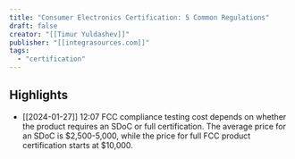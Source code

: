 ```yaml
---
title: "Consumer Electronics Certification: 5 Common Regulations"
draft: false
creator: "[[Timur Yuldashev]]"
publisher: "[[integrasources.com]]"
tags:
  - "certification"
---
```



## Highlights
* [[2024-01-27]] 12:07  FCC compliance testing cost depends on whether the product requires an SDoC or full certification. The average price for an SDoC is $2,500-5,000, while the price for full FCC product certification starts at $10,000.

